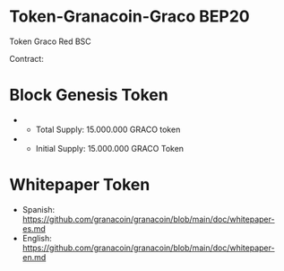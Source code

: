 # Token-Granacoin-Graco BEP20
Token Graco Red BSC

Contract: 

 Block Genesis Token 
==========================
* - Total Supply: 15.000.000 GRACO token
* - Initial Supply: 15.000.000 GRACO Token


Whitepaper Token
==========================
* Spanish: https://github.com/granacoin/granacoin/blob/main/doc/whitepaper-es.md
* English: https://github.com/granacoin/granacoin/blob/main/doc/whitepaper-en.md

